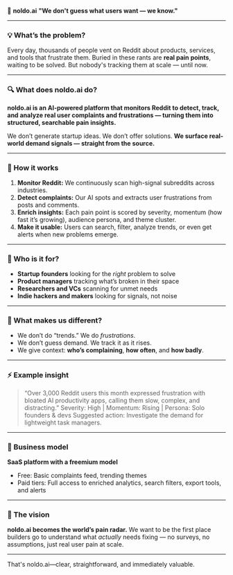 
🚀 **noldo.ai**
**"We don't guess what users want — we know."**

---

### 💡 What’s the problem?

Every day, thousands of people vent on Reddit about products, services, and tools that frustrate them. Buried in these rants are **real pain points**, waiting to be solved. But nobody's tracking them at scale — until now.

---

### 🔍 What does noldo.ai do?

**noldo.ai is an AI-powered platform that monitors Reddit to detect, track, and analyze real user complaints and frustrations — turning them into structured, searchable pain insights.**

We don’t generate startup ideas.
We don’t offer solutions.
**We surface real-world demand signals — straight from the source.**

---

### 🔧 How it works

1. **Monitor Reddit:** We continuously scan high-signal subreddits across industries.
2. **Detect complaints:** Our AI spots and extracts user frustrations from posts and comments.
3. **Enrich insights:** Each pain point is scored by severity, momentum (how fast it’s growing), audience persona, and theme cluster.
4. **Make it usable:** Users can search, filter, analyze trends, or even get alerts when new problems emerge.

---

### 👥 Who is it for?

* **Startup founders** looking for the *right* problem to solve
* **Product managers** tracking what’s broken in their space
* **Researchers and VCs** scanning for unmet needs
* **Indie hackers and makers** looking for signals, not noise

---

### 🧠 What makes us different?

* We don’t do “trends.” We do *frustrations*.
* We don’t guess demand. We track it as it rises.
* We give context: **who’s complaining**, **how often**, and **how badly**.

---

### ⚡ Example insight

> “Over 3,000 Reddit users this month expressed frustration with bloated AI productivity apps, calling them slow, complex, and distracting.”
> Severity: High | Momentum: Rising | Persona: Solo founders & devs
> Suggested action: Investigate the demand for lightweight task managers.

---

### 💸 Business model

**SaaS platform with a freemium model**

* Free: Basic complaints feed, trending themes
* Paid tiers: Full access to enriched analytics, search filters, export tools, and alerts

---

### 🎯 The vision

**noldo.ai becomes the world’s pain radar.**
We want to be the first place builders go to understand what *actually* needs fixing — no surveys, no assumptions, just real user pain at scale.

---

That's noldo.ai—clear, straightforward, and immediately valuable.
